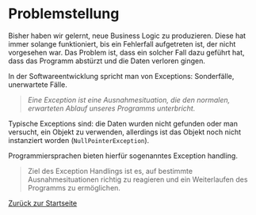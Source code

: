 # Problemstellung

Bisher haben wir gelernt, neue Business Logic zu produzieren. Diese hat immer solange funktioniert, bis ein Fehlerfall aufgetreten ist, der nicht vorgesehen war. Das Problem ist, dass ein solcher Fall dazu geführt hat, dass das Programm abstürzt und die Daten verloren gingen.

In der Softwareentwicklung spricht man von Exceptions: Sonderfälle, unerwartete Fälle.

> *Eine Exception ist eine Ausnahmesituation, die den normalen, erwarteten Ablauf unseres Programms unterbricht.*

Typische Exceptions sind: die Daten wurden nicht gefunden oder man versucht, ein Objekt zu verwenden, allerdings ist das Objekt noch nicht instanziert worden (`NullPointerException`).

Programmiersprachen bieten hierfür sogenanntes Exception handling.

> Ziel des Exception Handlings ist es, auf bestimmte Ausnahmesituationen richtig zu reagieren und ein Weiterlaufen des Programms zu ermöglichen.

[Zurück zur Startseite](README.md)